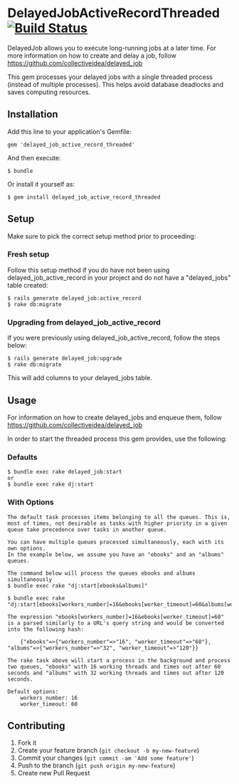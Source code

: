 # DelayedJobActiveRecordThreaded [![Build Status](https://travis-ci.org/zxiest/delayed_job_active_record_threaded.png)](http://travis-ci.org/zxiest/delayed_job_active_record_threaded)

DelayedJob allows you to execute long-running jobs at a later time. For more information on how to create and delay a job, follow https://github.com/collectiveidea/delayed_job

This gem processes your delayed jobs with a single threaded process (instead of multiple processes). 
This helps avoid database deadlocks and saves computing resources.

## Installation

Add this line to your application's Gemfile:

    gem 'delayed_job_active_record_threaded'

And then execute:

    $ bundle

Or install it yourself as:

    $ gem install delayed_job_active_record_threaded


## Setup
Make sure to pick the correct setup method prior to proceeding:

### Fresh setup
Follow this setup method if you do have not been using delayed_job_active_record in your project and do not have a "delayed_jobs" table created:
    
    $ rails generate delayed_job:active_record
    $ rake db:migrate

### Upgrading from delayed_job_active_record

If you were previously using delayed_job_active_record, follow the steps below:

    $ rails generate delayed_job:upgrade
    $ rake db:migrate
    
This will add columns to your delayed_jobs table.

## Usage

For information on how to create delayed_jobs and enqueue them, follow https://github.com/collectiveidea/delayed_job

In order to start the threaded process this gem provides, use the following:

### Defaults

    $ bundle exec rake delayed_job:start
    or
    $ bundle exec rake dj:start

### With Options

    The default task processes items belonging to all the queues. This is, most of times, not desirable as tasks with higher priority in a given queue take precedence over tasks in another queue.

    You can have multiple queues processed simultaneously, each with its own options.
    In the example below, we assume you have an "ebooks" and an "albums" queues.

    The command below will process the queues ebooks and albums simultaneously
    $ bundle exec rake "dj:start[ebooks&albums]"

    $ bundle exec rake "dj:start[ebooks[workers_number]=16&ebooks[worker_timeout]=60&albums[workers_number]=32&albums[worker_timeout]=120]"

    The expression "ebooks[workers_number]=16&ebooks[worker_timeout]=60" is a parsed similarly to a URL's query string and would be converted into the following hash:

        {"ebooks"=>{"workers_number"=>"16", "worker_timeout"=>"60"}, "albums"=>{"workers_number"=>"32", "worker_timeout"=>"120"}}

    The rake task above will start a process in the background and process two queues, "ebooks" with 16 working threads and times out after 60 seconds and "albums" with 32 working threads and times out after 120 seconds.

    Default options:
        workers_number: 16
        worker_timeout: 60

## Contributing

1. Fork it
2. Create your feature branch (`git checkout -b my-new-feature`)
3. Commit your changes (`git commit -am 'Add some feature'`)
4. Push to the branch (`git push origin my-new-feature`)
5. Create new Pull Request
